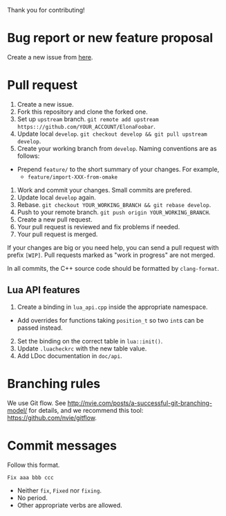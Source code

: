 Thank you for contributing!


# Bug report or new feature proposal

Create a new issue from [here](https://github.com/ElonaFoobar/ElonaFoobar/issues/new).



# Pull request

1. Create a new issue.
1. Fork this repository and clone the forked one.
1. Set up `upstream` branch. `git remote add upstream https:://github.com/YOUR_ACCOUNT/ElonaFoobar`.
1. Update local `develop`. `git checkout develop && git pull upstream develop`.
1. Create your working branch from `develop`. Naming conventions are as follows:
  * Prepend `feature/` to the short summary of your changes. For example,
    - `feature/import-XXX-from-omake`
1. Work and commit your changes. Small commits are prefered.
1. Update local `develop` again.
1. Rebase. `git checkout YOUR_WORKING_BRANCH && git rebase develop`.
1. Push to your remote branch. `git push origin YOUR_WORKING_BRANCH`.
1. Create a new pull request.
1. Your pull request is reviewed and fix problems if needed.
1. Your pull request is merged.


If your changes are big or you need help, you can send a pull request with prefix `[WIP]`. Pull requests marked as "work in progress" are not merged.

In all commits, the C++ source code should be formatted by `clang-format`.

## Lua API features

1. Create a binding in `lua_api.cpp` inside the appropriate namespace.
  - Add overrides for functions taking `position_t` so two `int`s can be passed instead.
2. Set the binding on the correct table in `lua::init()`.
3. Update `.luacheckrc` with the new table value.
4. Add LDoc documentation in `doc/api`.


# Branching rules

We use Git flow. See http://nvie.com/posts/a-successful-git-branching-model/ for details, and we recommend this tool: https://github.com/nvie/gitflow.



# Commit messages

Follow this format.

```
Fix aaa bbb ccc
```

* Neither `fix`, `Fixed` nor `fixing`.
* No period.
* Other appropriate verbs are allowed.
